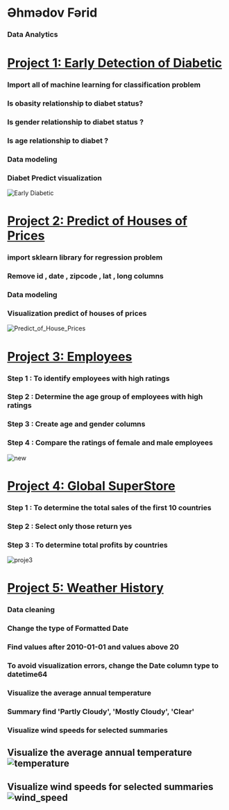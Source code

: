 # Əhmədov Fərid
### Data Analytics
# [Project 1: Early Detection of Diabetic](https://github.com/User-Ehmedov-Ferid/Portfolio/blob/main/Early%20detecting%20diabet.ipynb)
###  Import all of machine learning  for classification problem
###  Is obasity relationship to diabet status?
###  Is gender  relationship to diabet status ?
###  Is age relationship to diabet ?
###  Data modeling
###  Diabet Predict visualization
![Early Diabetic](https://user-images.githubusercontent.com/87524659/168448427-04746d50-9e2d-4f54-8a58-55451f8a9a8f.JPG)

# [Project 2: Predict of Houses of Prices](https://github.com/User-Ehmedov-Ferid/Portfolio/blob/main/House_price.ipynb)
###  import sklearn library for regression problem
###  Remove id , date , zipcode , lat , long columns
###  Data modeling
###  Visualization predict of houses of prices
![Predict_of_House_Prices](https://user-images.githubusercontent.com/87524659/169647613-22c163d9-09a5-425a-979e-c10f62a9610e.JPG)


# [Project 3: Employees](https://github.com/User-Ehmedov-Ferid/Portfolio/blob/main/project2.ipynb)
### Step 1 : To identify employees with high ratings
### Step 2 : Determine the age group of employees with high ratings
### Step 3 : Create age and gender  columns 
### Step 4 : Compare the ratings of female and male employees
![new](https://user-images.githubusercontent.com/87524659/153634228-3e046282-e4bc-4c27-afda-d5b2dcf3d1cd.PNG)

# [Project 4: Global SuperStore](https://github.com/User-Ehmedov-Ferid/Portfolio/blob/main/project3.ipynb)
### Step 1 : To determine the total sales of the first 10 countries
### Step 2 : Select only those  return yes
### Step 3 : To determine total profits by countries
![proje3](https://user-images.githubusercontent.com/87524659/153774025-c37dbd03-c062-447f-9798-948c726011e4.png)

# [Project 5: Weather History](https://github.com/User-Ehmedov-Ferid/Portfolio/blob/main/project1.ipynb)
###  Data cleaning
###  Change the type of Formatted Date
###  Find values after 2010-01-01 and values above 20
###  To avoid visualization errors, change the Date column type to datetime64
###  Visualize the average annual temperature
###  Summary find 'Partly Cloudy', 'Mostly Cloudy', 'Clear'
###  Visualize wind speeds for selected summaries
## Visualize the average annual temperature ![temperature](https://user-images.githubusercontent.com/87524659/152632910-339a7dd0-0b7b-46b9-a38c-cf4cccb1e963.png)
## Visualize wind speeds for selected summaries ![wind_speed](https://user-images.githubusercontent.com/87524659/152632948-3c303f43-4db1-4306-86e0-b7e89987a738.png)

